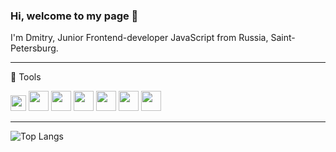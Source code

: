 ### Hi, welcome to my page 👋

I'm Dmitry, Junior Frontend-developer JavaScript from Russia, Saint-Petersburg.  
***
:wrench: Tools  
  
<img height="25" width="25" src="https://cdn.jsdelivr.net/npm/simple-icons@v4/icons/react.svg" />     <img height="32" width="32" src="https://cdn.jsdelivr.net/npm/simple-icons@v4/icons/html5.svg" />     <img height="32" width="32" src="https://cdn.jsdelivr.net/npm/simple-icons@v4/icons/javascript.svg" />      <img height="32" width="32" src="https://cdn.jsdelivr.net/npm/simple-icons@v4/icons/css3.svg" />      <img height="32" width="32" src="https://cdn.jsdelivr.net/npm/simple-icons@v4/icons/node.svg" />     <img height="32" width="32" src="https://cdn.jsdelivr.net/npm/simple-icons@v4/icons/git.svg" />     <img height="32" width="32" src="https://cdn.jsdelivr.net/npm/simple-icons@v4/icons/mongodb.svg" />




***
![Top Langs](https://github-readme-stats.vercel.app/api/top-langs/?username=skredmi&layout=compact&theme=tokyonight)

